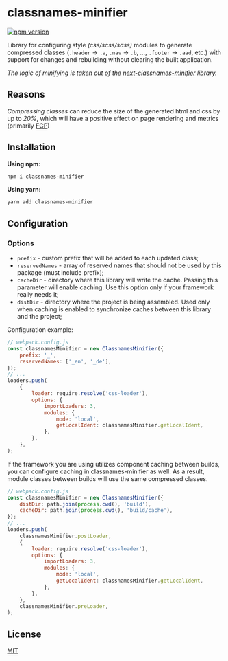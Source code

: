 # classnames-minifier

[![npm version](https://badge.fury.io/js/classnames-minifier.svg)](https://badge.fury.io/js/classnames-minifier)

Library for configuring style _(css/scss/sass)_ modules to generate compressed classes (`.header` -> `.a`, `.nav` -> `.b`, ..., `.footer` -> `.aad`, etc.) with support for changes and rebuilding without clearing the built application.

*The logic of minifying is taken out of the [next-classnames-minifier](https://github.com/vordgi/next-classnames-minifier) library.*

## Reasons
*Compressing classes* can reduce the size of the generated html and css by up to *20%*, which will have a positive effect on page rendering and metrics (primarily [FCP](https://web.dev/first-contentful-paint/))

## Installation

**Using npm:**
```bash
npm i classnames-minifier
```

**Using yarn:**
```bash
yarn add classnames-minifier
```

## Configuration

### Options

* `prefix` - custom prefix that will be added to each updated class;
* `reservedNames` - array of reserved names that should not be used by this package (must include prefix);
* `cacheDir` - directory where this library will write the cache. Passing this parameter will enable caching. Use this option only if your framework really needs it;
* `distDir` - directory where the project is being assembled. Used only when caching is enabled to synchronize caches between this library and the project;

Configuration example:
```js
// webpack.config.js
const classnamesMinifier = new ClassnamesMinifier({
    prefix: '_',
    reservedNames: ['_en', '_de'],
});
// ...
loaders.push(
    {
        loader: require.resolve('css-loader'),
        options: {
            importLoaders: 3,
            modules: {
                mode: 'local',
                getLocalIdent: classnamesMinifier.getLocalIdent,
            },
        },
    },
);
```

If the framework you are using utilizes component caching between builds, you can configure caching in classnames-minifier as well. As a result, module classes between builds will use the same compressed classes.

```js
// webpack.config.js
const classnamesMinifier = new ClassnamesMinifier({
    distDir: path.join(process.cwd(), 'build'),
    cacheDir: path.join(process.cwd(), 'build/cache'),
});
// ...
loaders.push(
    classnamesMinifier.postLoader,
    {
        loader: require.resolve('css-loader'),
        options: {
            importLoaders: 3,
            modules: {
                mode: 'local',
                getLocalIdent: classnamesMinifier.getLocalIdent,
            },
        },
    },
    classnamesMinifier.preLoader,
);
```

## License

[MIT](https://github.com/vordgi/classnames-minifier/blob/main/LICENSE)
